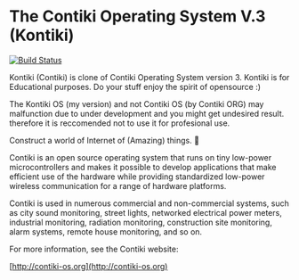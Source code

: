 The Contiki Operating System V.3 (Kontiki)
============================


[![Build Status](https://travis-ci.org/kaleemullah360/kontiki.svg?branch=master)](https://travis-ci.org/kaleemullah360/kontiki/branches)

Kontiki (Contiki) is clone of Contiki Operating System version 3.
Kontiki is for Educational purposes. Do your stuff enjoy the spirit of opensource :)

The Kontiki OS (my version) and not Contiki OS (by Contiki ORG) may malfunction due to under development and you might get undesired result. therefore it is reccomended not to use it for profesional use.

Construct a world of Internet of (Amazing) things. :rocket:

Contiki is an open source operating system that runs on tiny low-power
microcontrollers and makes it possible to develop applications that
make efficient use of the hardware while providing standardized
low-power wireless communication for a range of hardware platforms.

Contiki is used in numerous commercial and non-commercial systems,
such as city sound monitoring, street lights, networked electrical
power meters, industrial monitoring, radiation monitoring,
construction site monitoring, alarm systems, remote house monitoring,
and so on.

For more information, see the Contiki website:

[http://contiki-os.org](http://contiki-os.org)
